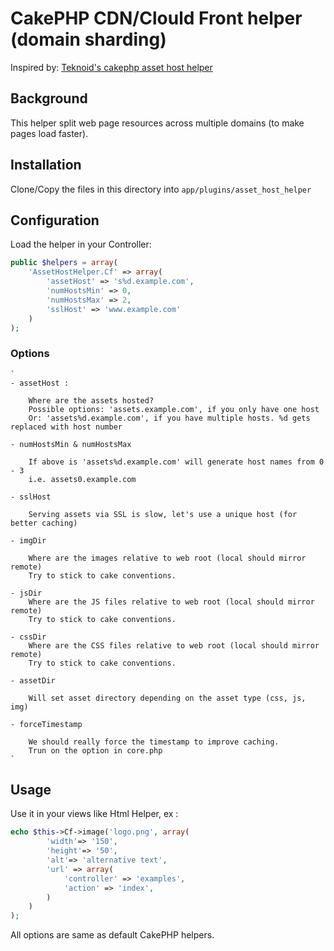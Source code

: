 # CakePHP CDN/Clould Front helper (domain sharding)

Inspired by:
[Teknoid's cakephp asset host helper](https://github.com/teknoid/cakephp-asset-host-helper)

## Background

This helper split web page resources across multiple domains (to make pages load faster).

## Installation

Clone/Copy the files in this directory into `app/plugins/asset_host_helper`

## Configuration

Load the helper in your Controller:

```php
public $helpers = array(
    'AssetHostHelper.Cf' => array(
        'assetHost' => 's%d.example.com',
        'numHostsMin' => 0,
        'numHostsMax' => 2,
        'sslHost' => 'www.example.com'
    )
);
```

### Options

    `
    - assetHost :

        Where are the assets hosted?
        Possible options: 'assets.example.com', if you only have one host
        Or: 'assets%d.example.com', if you have multiple hosts. %d gets replaced with host number

    - numHostsMin & numHostsMax

        If above is 'assets%d.example.com' will generate host names from 0 - 3
        i.e. assets0.example.com

    - sslHost

        Serving assets via SSL is slow, let's use a unique host (for better caching)

    - imgDir

        Where are the images relative to web root (local should mirror remote)
        Try to stick to cake conventions.

    - jsDir
        Where are the JS files relative to web root (local should mirror remote)
        Try to stick to cake conventions.

    - cssDir
        Where are the CSS files relative to web root (local should mirror remote)
        Try to stick to cake conventions.

    - assetDir

        Will set asset directory depending on the asset type (css, js, img)

    - forceTimestamp

        We should really force the timestamp to improve caching.
        Trun on the option in core.php
    `

## Usage

Use it in your views like Html Helper, ex :

```php
echo $this->Cf->image('logo.png', array(
        'width'=> '150',
        'height'=> '50',
        'alt'=> 'alternative text',
        'url' => array(
            'controller' => 'examples',
            'action' => 'index',
        )
    )
);
```

All options are same as default CakePHP helpers.
